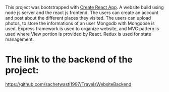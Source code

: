 This project was bootstrapped with [Create React App](https://github.com/facebook/create-react-app).
A website build using node js server and the react js frontend. The users can create an account and post about the different places they visited. The users can upload photos, to store the informations of an user Mongodb with Mongoose is used. Express framework is used to organize website, and MVC pattern is used where View portion is provided by React. Redux is used for state management.
# The link to the backend of the project: 
https://github.com/sachetwasti1997/TravelsWebsiteBackend
